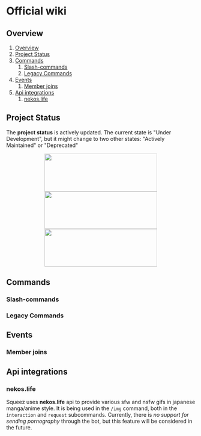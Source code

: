 # Official wiki
## Overview
1. [Overview](/SqueezeBot/wiki#overview)
2. [Project Status](/SqueezeBot/wiki#project-status)
3. [Commands](/SqueezeBot/wiki#commands)
    1. [Slash-commands](/SqueezeBot/wiki#slash-commands)
    2. [Legacy Commands](/SqueezeBot/wiki#legacy-commands)
4. [Events](/SqueezeBot/wiki#events)
    1. [Member joins](#member-joins)
5. [Api integrations](#member-joins)
    1. [nekos.life](#member-joins)

## Project Status
The **project status** is actively updated. The current state is "Under Development", but it might change to two other states: "Actively Maintained" or "Deprecated"
<p align="center">
	<img src="https://files.catbox.moe/17w06w.png" 
	        width="300" 
    		height="100"/>
	<img src="https://files.catbox.moe/9pda0e.png" 
	        width="300" 
    		height="100"/>
  	<img src="https://files.catbox.moe/335qiy.png" 
	        width="300" 
    		height="100"/>
</p>  

## Commands

### Slash-commands

### Legacy Commands

## Events

### Member joins

## Api integrations

### nekos.life
Squeez uses **nekos.life** api to provide various sfw and nsfw gifs in japanese manga/anime style. It is being used in the `/img` command, both in the `interaction` and `request` subcommands. Currently, there is *no support for sending pornography* through the bot, but this feature will be considered in the future.
